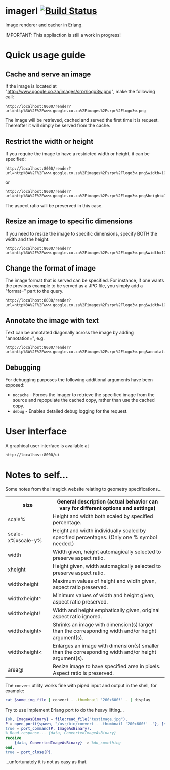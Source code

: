 # imagerl [![Build Status](https://travis-ci.org/cobusc/imagerl.png?branch=master)](https://travis-ci.org/cobusc/imagerl)

Image renderer and cacher in Erlang.

IMPORTANT: This appliaction is still a work in progress!

Quick usage guide
=================

Cache and serve an image
------------------------
If the image is located at "http://www.google.co.za/images/srpr/logo3w.png", make the following call:
```
http://localhost:8000/render?url=http%3A%2F%2Fwww.google.co.za%2Fimages%2Fsrpr%2Flogo3w.png
```
The image will be retrieved, cached and served the first time it is request. Thereafter it will simply be served from the cache.

Restrict the width or height
----------------------------
If you require the image to have a restricted width or height, it can be specified:
```
http://localhost:8000/render?url=http%3A%2F%2Fwww.google.co.za%2Fimages%2Fsrpr%2Flogo3w.png&width=100
```
or
```
http://localhost:8000/render?url=http%3A%2F%2Fwww.google.co.za%2Fimages%2Fsrpr%2Flogo3w.png&height=100
```
The aspect ratio will be preserved in this case.

Resize an image to specific dimensions
--------------------------------------
If you need to resize the image to specific dimensions, specify BOTH the width and the height:
```
http://localhost:8000/render?url=http%3A%2F%2Fwww.google.co.za%2Fimages%2Fsrpr%2Flogo3w.png&width=100&height=100
```

Change the format of image
--------------------------
The image format that is served can be specified. For instance, if one wants the previous example to be served as a JPG file, you simply add a "format=<type>" part to the query.
```
http://localhost:8000/render?url=http%3A%2F%2Fwww.google.co.za%2Fimages%2Fsrpr%2Flogo3w.png&width=100&height=100&format=jpg
```

Annotate the image with text
----------------------------
Text can be annotated diagonally across the image by adding "annotation=<text>", e.g.
```
http://localhost:8000/render?url=http%3A%2F%2Fwww.google.co.za%2Fimages%2Fsrpr%2Flogo3w.png&annotation=SAMPLE
```

Debugging
---------
For debugging purposes the following additional arguments have been exposed:
* `nocache` - Forces the imager to retrieve the specified image from the source and repopulate the cached copy, rather than use the cached copy.
* `debug` - Enables detailed debug logging for the request.


User interface
==============

A graphical user interface is available at
```
http://localhost:8000/ui
```


Notes to self...
================

Some notes from the Imagick website relating to geometry specifications...

<table>
    <tr><th>size</th><th>General description (actual behavior can vary for different options and settings)</th></tr>
    <tr><td>scale%</td><td>Height and width both scaled by specified percentage.</td></tr>
    <tr><td>scale-x%xscale-y%</td><td>Height and width individually scaled by specified percentages. (Only one % symbol needed.)</td></tr>
    <tr><td>width</td><td>Width given, height automagically selected to preserve aspect ratio.</td></tr>
    <tr><td>xheight</td><td>Height given, width automagically selected to preserve aspect ratio.</td></tr>
    <tr><td>widthxheight</td><td>Maximum values of height and width given, aspect ratio preserved.</td></tr>
    <tr><td>widthxheight^</td><td>Minimum values of width and height given, aspect ratio preserved.</td></tr>
    <tr><td>widthxheight!</td><td>Width and height emphatically given, original aspect ratio ignored.</td></tr>
    <tr><td>widthxheight&gt;</td><td>Shrinks an image with dimension(s) larger than the corresponding width and/or height argument(s).</td></tr>
    <tr><td>widthxheight&lt;</td><td>Enlarges an image with dimension(s) smaller than the corresponding width and/or height argument(s).</td></tr>
    <tr><td>area@</td><td>Resize image to have specified area in pixels. Aspect ratio is preserved.</td></tr>
</table>


The `convert` utility works fine with piped input and output in the shell, for example:

```bash
cat $some_img_file | convert - -thumbnail '200x600!' - | display
```

Try to use Implement Erlang port to do the heavy lifting...

```erlang
{ok, ImageAsBinary} = file:read_file("testimage.jpg"),
P = open_port({spawn, "/usr/bin/convert - -thumbnail '200x600!' -"}, [stream, binary]).
true = port_command(P, ImageAsBinary).
% Read response... {data, ConvertedImageAsBinary}
receive
    {data, ConvertedImageAsBinary} -> %do_something 
end,
true = port_close(P).
```
...unfortunately it is not as easy as that.

